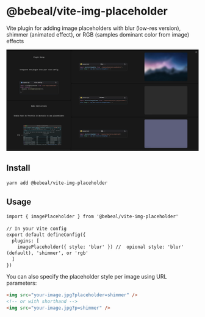 # @bebeal/vite-img-placeholder

Vite plugin for adding image placeholders with blur (low-res version), shimmer (animated effect), or RGB (samples dominant color from image) effects

<img width="901" alt="Demo" src="demo/assets/vite-img-placeholder-demo.gif" />

## Install

```bash
yarn add @bebeal/vite-img-placeholder
```

## Usage

```tsx
import { imagePlaceholder } from '@bebeal/vite-img-placeholder'

// In your Vite config
export default defineConfig({
  plugins: [
    imagePlaceholder({ style: 'blur' }) //  opional style: 'blur' (default), 'shimmer', or 'rgb'
  ]
})
```

You can also specify the placeholder style per image using URL parameters:

```html
<img src="your-image.jpg?placeholder=shimmer" />
<!-- or with shorthand -->
<img src="your-image.jpg?p=shimmer" />
```
